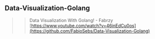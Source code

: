 ## Data-Visualization-Golang

> > Data Visualization With Golang! - Fabrzy
> > [https://www.youtube.com/watch?v=46inEdCu0os](https://github.com/FabioSebs/Data-Visualization-Golang)
